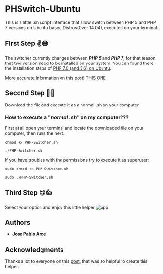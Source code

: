 # PHSwitch-Ubuntu
This is a little .sh script interface that allow switch between PHP 5 and PHP 7 versions on Ubuntu based Distros(Over 14.04), executed on your terminal.

## First Step :v::sweat_smile:
The switcher currently changes between ***PHP 5*** and ***PHP 7***, for that reason that two version need to be installed on your system. You can found there the installation steps of [PHP 7.0 (and 5.6) on Ubuntu](https://lornajane.net/posts/2016/php-7-0-and-5-6-on-ubuntu).
 
More accurate Information on this post! [THIS ONE](https://askubuntu.com/questions/761713/how-can-i-downgrade-from-php-7-to-php-5-6-on-ubuntu-16-04/762161#762161)

## Second Step :metal::sunglasses:
Download the file and execute it as a normal .sh on your computer

### How to execute a "***normal .sh***" on my computer???
First at all open your terminal and locate the downloaded file on your computer, then runs the next.

```based
chmod +x PHP-Switcher.sh
```

```
./PHP-Switcher.sh
```

If you have troubles with the permissions try to execute it as superuser:

```
sudo chmod +x PHP-Switcher.sh
```

```
sudo ./PHP-Switcher.sh
```

## Third Step :wink::+1:
Select your option and enjoy this little helper
![app](https://drive.google.com/uc?export=view&id=1ahRwaok0JFP3BEhaongKJQBmofb2EvCF)

## Authors

* **Jose Pablo Arce**

## Acknowledgments

Thanks a lot to everyone on this [post](https://askubuntu.com/questions/761713/how-can-i-downgrade-from-php-7-to-php-5-6-on-ubuntu-16-04), that was so helpful to create this helper.

